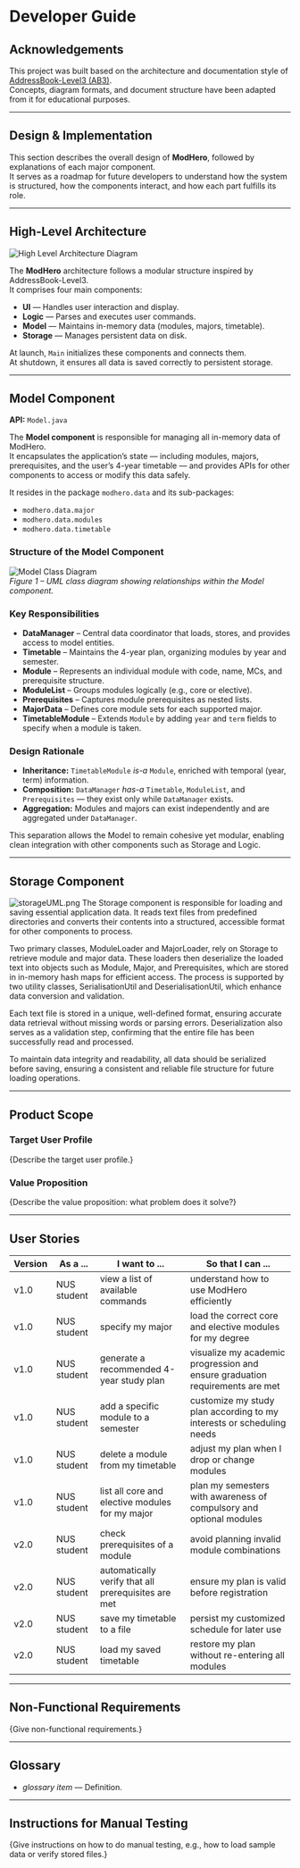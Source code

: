 # Developer Guide

## Acknowledgements

This project was built based on the architecture and documentation style of [AddressBook-Level3 (AB3)](https://se-education.org/addressbook-level3/).  
Concepts, diagram formats, and document structure have been adapted from it for educational purposes.

---

## Design & Implementation

This section describes the overall design of **ModHero**, followed by explanations of each major component.  
It serves as a roadmap for future developers to understand how the system is structured, how the components interact, and how each part fulfills its role.

---

## High-Level Architecture

![High Level Architecture Diagram](High-Level%20Architecture.png)

The **ModHero** architecture follows a modular structure inspired by AddressBook-Level3.  
It comprises four main components:
- **UI** — Handles user interaction and display.
- **Logic** — Parses and executes user commands.
- **Model** — Maintains in-memory data (modules, majors, timetable).
- **Storage** — Manages persistent data on disk.

At launch, `Main` initializes these components and connects them.  
At shutdown, it ensures all data is saved correctly to persistent storage.

---

## Model Component

**API:** `Model.java`

The **Model component** is responsible for managing all in-memory data of ModHero.  
It encapsulates the application’s state — including modules, majors, prerequisites, and the user’s 4-year timetable — and provides APIs for other components to access or modify this data safely.

It resides in the package `modhero.data` and its sub-packages:
- `modhero.data.major`
- `modhero.data.modules`
- `modhero.data.timetable`

### Structure of the Model Component

![Model Class Diagram](diagrams/ModelClassDiagram.png)  
*Figure 1 – UML class diagram showing relationships within the Model component.*

### Key Responsibilities

- **DataManager** – Central data coordinator that loads, stores, and provides access to model entities.
- **Timetable** – Maintains the 4-year plan, organizing modules by year and semester.
- **Module** – Represents an individual module with code, name, MCs, and prerequisite structure.
- **ModuleList** – Groups modules logically (e.g., core or elective).
- **Prerequisites** – Captures module prerequisites as nested lists.
- **MajorData** – Defines core module sets for each supported major.
- **TimetableModule** – Extends `Module` by adding `year` and `term` fields to specify when a module is taken.

### Design Rationale

- **Inheritance:** `TimetableModule` *is-a* `Module`, enriched with temporal (year, term) information.
- **Composition:** `DataManager` *has-a* `Timetable`, `ModuleList`, and `Prerequisites` — they exist only while `DataManager` exists.
- **Aggregation:** Modules and majors can exist independently and are aggregated under `DataManager`.

This separation allows the Model to remain cohesive yet modular, enabling clean integration with other components such as Storage and Logic.

---

## Storage Component
![storageUML.png](diagrams/storageUML.png)
The Storage component is responsible for loading and saving essential application data.
It reads text files from predefined directories and converts their contents into a structured, accessible format for other components to process.

Two primary classes, ModuleLoader and MajorLoader, rely on Storage to retrieve module and major data.
These loaders then deserialize the loaded text into objects such as Module, Major, and Prerequisites, which are stored in in-memory hash maps for efficient access.
The process is supported by two utility classes, SerialisationUtil and DeserialisationUtil, which enhance data conversion and validation.

Each text file is stored in a unique, well-defined format, ensuring accurate data retrieval without missing words or parsing errors.
Deserialization also serves as a validation step, confirming that the entire file has been successfully read and processed.

To maintain data integrity and readability, all data should be serialized before saving, ensuring a consistent and reliable file structure for future loading operations.

---

## Product Scope

### Target User Profile
{Describe the target user profile.}

### Value Proposition
{Describe the value proposition: what problem does it solve?}

---

## User Stories

| Version | As a ... | I want to ... | So that I can ... |
|----------|-----------|---------------|-------------------|
| v1.0 | NUS student | view a list of available commands | understand how to use ModHero efficiently |
| v1.0 | NUS student | specify my major | load the correct core and elective modules for my degree |
| v1.0 | NUS student | generate a recommended 4-year study plan | visualize my academic progression and ensure graduation requirements are met |
| v1.0 | NUS student | add a specific module to a semester | customize my study plan according to my interests or scheduling needs |
| v1.0 | NUS student | delete a module from my timetable | adjust my plan when I drop or change modules |
| v1.0 | NUS student | list all core and elective modules for my major | plan my semesters with awareness of compulsory and optional modules |
| v2.0 | NUS student | check prerequisites of a module | avoid planning invalid module combinations |
| v2.0 | NUS student | automatically verify that all prerequisites are met | ensure my plan is valid before registration |
| v2.0 | NUS student | save my timetable to a file | persist my customized schedule for later use |
| v2.0 | NUS student | load my saved timetable | restore my plan without re-entering all modules |
---

## Non-Functional Requirements

{Give non-functional requirements.}

---

## Glossary

* *glossary item* — Definition.

---

## Instructions for Manual Testing

{Give instructions on how to do manual testing, e.g., how to load sample data or verify stored files.}
